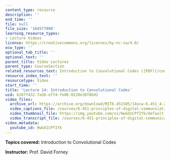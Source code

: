 ```yaml
---
content_type: resource
description: ''
end_time: ''
file: null
file_size: '164577098'
learning_resource_types:
- Lecture Videos
license: https://creativecommons.org/licenses/by-nc-sa/4.0/
ocw_type: ''
optional_tab_title: ''
optional_text: ''
parent_title: Video Lectures
parent_type: CourseSection
related_resources_text: Introduction to Convolutional Codes ([PDF](/courses/6-451-principles-of-digital-communication-ii-spring-2005/resources/chap9))
resource_index_text: ''
resourcetype: Video
start_time: ''
title: 'Lecture 14: Introduction to Convolutional Codes'
uid: 6267f432-7a36-eff4-fe06-0220e38f8b92
video_files:
  archive_url: https://archive.org/download/MIT6.451S05/14ocw-6.451_4-261-30mar2005-220k.mp4
  video_captions_file: /courses/6-451-principles-of-digital-communication-ii-spring-2005/8de8bf9772e35b2e86786edb42719f8e_HwGd1CPfIYk.vtt
  video_thumbnail_file: https://img.youtube.com/vi/HwGd1CPfIYk/default.jpg
  video_transcript_file: /courses/6-451-principles-of-digital-communication-ii-spring-2005/5b8b5d328a5a4df03e4dcbb68bfa2291_HwGd1CPfIYk.pdf
video_metadata:
  youtube_id: HwGd1CPfIYk
---
```


**Topics covered:** Introduction to Convolutional Codes

**Instructor:** Prof. David Forney

